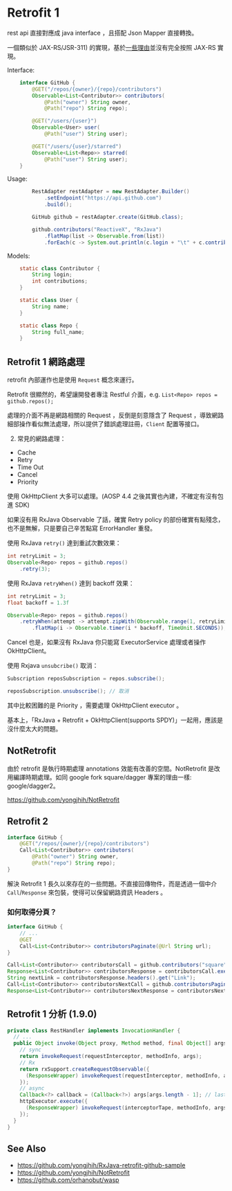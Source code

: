 # Retrofit 1

rest api 直接對應成 java interface ，且搭配 Json Mapper 直接轉換。

一個類似於 JAX-RS/JSR-311) 的實現，基於[一些理由](https://github.com/square/retrofit/issues/573)並沒有完全按照 JAX-RS 實現。

Interface:

```java
    interface GitHub {
        @GET("/repos/{owner}/{repo}/contributors")
        Observable<List<Contributor>> contributors(
            @Path("owner") String owner,
            @Path("repo") String repo);

        @GET("/users/{user}")
        Observable<User> user(
            @Path("user") String user);

        @GET("/users/{user}/starred")
        Observable<List<Repo>> starred(
            @Path("user") String user);
    }
```

Usage:

```java
        RestAdapter restAdapter = new RestAdapter.Builder()
            .setEndpoint("https://api.github.com")
            .build();

        GitHub github = restAdapter.create(GitHub.class);

        github.contributors("ReactiveX", "RxJava")
            .flatMap(list -> Observable.from(list))
            .forEach(c -> System.out.println(c.login + "\t" + c.contributions));
```

Models:

```java
    static class Contributor {
        String login;
        int contributions;
    }

    static class User {
        String name;
    }

    static class Repo {
        String full_name;
    }
```

## Retrofit 1 網路處理

retrofit 內部運作也是使用 `Request` 概念來運行。

Retrofit 很顯然的，希望讓開發者專注 Restful 介面，e.g. `List<Repo> repos = github.repos();`

處理的介面不再是網路相關的 Request ，反倒是刻意隱含了 Request ，導致網路細部操作看似無法處理，所以提供了錯誤處理註冊，`Client` 配置等接口。

2. 常見的網路處理：

* Cache
* Retry
* Time Out
* Cancel
* Priority

使用 OkHttpClient 大多可以處理。(AOSP 4.4 之後其實也內建，不確定有沒有包進 SDK)

如果沒有用 RxJava Observable 了話，確實 Retry policy 的部份確實有點殘念，也不是無解，只是要自己辛苦點寫 ErrorHandler 重發。

使用 RxJava `retry()` 達到重試次數效果：

```java
int retryLimit = 3;
Observable<Repo> repos = github.repos()
    .retry(3);
```

使用 RxJava `retryWhen()` 達到 backoff 效果：

```java
int retryLimit = 3;
float backoff = 1.3f

Observable<Repo> repos = github.repos()
    .retryWhen(attempt -> attempt.zipWith(Observable.range(1, retryLimit), (n, i) -> i)
        .flatMap(i -> Observable.timer(i * backoff, TimeUnit.SECONDS));
```

Cancel 也是，如果沒有 RxJava 你只能寫 ExecutorService 處理或者操作 OkHttpClient。

使用 Rxjava `unsubcribe()` 取消：

```java
Subscription reposSubscription = repos.subscribe();

reposSubscription.unsubscribe(); // 取消
```

其中比較困難的是 Priority ，需要處理 OkHttpClient executor 。

基本上，「RxJava + Retrofit + OkHttpClient(supports SPDY)」一起用，應該是沒什麼太大的問題。

## NotRetrofit

由於 retrofit 是執行時期處理 annotations 效能有改善的空間。NotRetrofit 是改用編譯時期處理。如同 google fork square/dagger 專案的理由一樣: google/dagger2。

https://github.com/yongjhih/NotRetrofit

## Retrofit 2

```java
interface GitHub {
    @GET("/repos/{owner}/{repo}/contributors")
    Call<List<Contributor>> contributors(
        @Path("owner") String owner,
        @Path("repo") String repo);
}
```

解決 Retrofit 1 長久以來存在的一些問題。不直接回傳物件，而是透過一個中介 `Call`/`Response` 來包裝，使得可以保留網路資訊 Headers 。

### 如何取得分頁？

```java
interface GitHub {
    // ...
    @GET
    Call<List<Contributor>> contributorsPaginate(@Url String url);
}
```

```java
Call<List<Contributor>> contributorsCall = github.contributors("square", "retrofit");
Response<List<Contributor>> contributorsResponse = contributorsCall.execute();
String nextLink = contributorsResponse.headers().get("Link");
Call<List<Contributor>> contributorsNextCall = github.contributorsPaginate(nextLink);
Response<List<Contributor>> contributorsNextResponse = contributorsNextCall.execute();
```

## Retrofit 1 分析 (1.9.0)

```java
private class RestHandler implements InvocationHandler {
  // ...
  public Object invoke(Object proxy, Method method, final Object[] args) {
    // sync
    return invokeRequest(requestInterceptor, methodInfo, args);
    // Rx
    return rxSupport.createRequestObservable({
      (ResponseWrapper) invokeRequest(requestInterceptor, methodInfo, args);
    });
    // async
    Callback<?> callback = (Callback<?>) args[args.length - 1]; // last argument
    httpExecutor.execute({
      (ResponseWrapper) invokeRequest(interceptorTape, methodInfo, args);
    });
  }
}
```

## See Also

* https://github.com/yongjhih/RxJava-retrofit-github-sample
* https://github.com/yongjhih/NotRetrofit
* https://github.com/orhanobut/wasp
